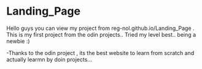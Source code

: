﻿# Landing_Page
Hello guys you can view my project from reg-nol.github.io/Landing_Page .
This is my first project from the odin projects..
Tried my level best.. being a newbie :)

-Thanks to the odin project , its the best website to learn from scratch and actually learmn by doin projects...
